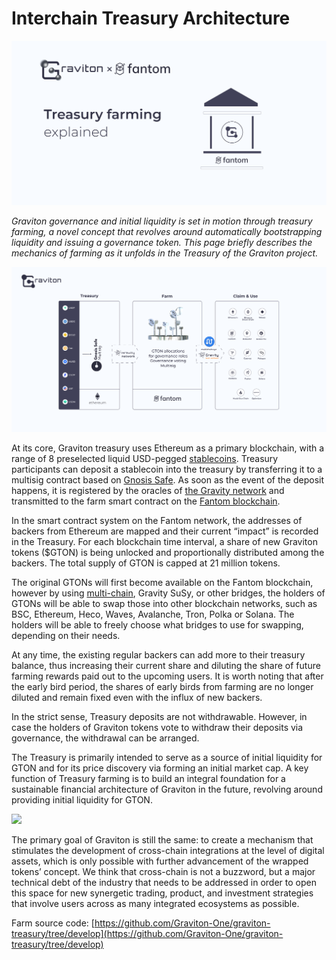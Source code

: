 # Interchain Treasury Architecture

![](.gitbook/assets/image%20%286%29.png)

_Graviton governance and initial liquidity is set in motion through treasury farming, a novel concept that revolves around automatically bootstrapping liquidity and issuing a governance token. This page briefly describes the mechanics of farming as it unfolds in the Treasury of the Graviton project._ 

![](.gitbook/assets/image%20%283%29.png)

At its core, Graviton treasury uses Ethereum as a primary blockchain, with a range of 8 preselected liquid USD-pegged [stablecoins](https://debank.com/ranking/stablecoin). Treasury participants can deposit a stablecoin into the treasury by transferring it to a multisig contract based on [Gnosis Safe](https://gnosis-safe.io/). As soon as the event of the deposit happens, it is registered by the oracles of [the Gravity network](https://gravity.tech/) and transmitted to the farm smart contract on the [Fantom blockchain](https://fantom.foundation/). 

In the smart contract system on the Fantom network, the addresses of backers from Ethereum are mapped and their current “impact” is recorded in the Treasury. For each blockchain time interval, a share of new Graviton tokens \($GTON\) is being unlocked and proportionally distributed among the backers. The total supply of GTON is capped at 21 million tokens. 

The original GTONs will first become available on the Fantom blockchain, however by using [multi-chain](https://multichain.xyz/), Gravity SuSy, or other bridges, the holders of GTONs will be able to swap those into other blockchain networks, such as BSC, Ethereum, Heco, Waves, Avalanche, Tron, Polka or Solana. The holders will be able to freely choose what bridges to use for swapping, depending on their needs.

At any time, the existing regular backers can add more to their treasury balance, thus increasing their current share and diluting the share of future farming rewards paid out to the upcoming users. It is worth noting that after the early bird period, the shares of early birds from farming are no longer diluted and remain fixed even with the influx of new backers. 

In the strict sense, Treasury deposits are not withdrawable. However, in case the holders of Graviton tokens vote to withdraw their deposits via governance, the withdrawal can be arranged.

The Treasury is primarily intended to serve as a source of initial liquidity for GTON and for its price discovery via forming an initial market cap. A key function of Treasury farming is to build an integral foundation for a sustainable financial architecture of Graviton in the future, revolving around providing initial liquidity for GTON.

![](https://lh6.googleusercontent.com/999r39jGp7RvLLE1494ZnOR3kkmSRFAeFaDzJ4LUJ8Cp4VCkhuHiY5lV4-j06zo8vTcxmsFg-AW7ENBVAkr4jMKR0IYMPulCcZKLVhh7ILFIPQcu_E99NusxiKO9hC6yzytaUsgL)

The primary goal of Graviton is still the same: to create a mechanism that stimulates the development of cross-chain integrations at the level of digital assets, which is only possible with further advancement of the wrapped tokens’ concept. We think that cross-chain is not a buzzword, but a major technical debt of the industry that needs to be addressed in order to open this space for new synergetic trading, product, and investment strategies that involve users across as many integrated ecosystems as possible.

Farm source code: [https://github.com/Graviton-One/graviton-treasury/tree/develop](https://github.com/Graviton-One/graviton-treasury/tree/develop)


